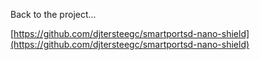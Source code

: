 Back to the project...

[https://github.com/djtersteegc/smartportsd-nano-shield](https://github.com/djtersteegc/smartportsd-nano-shield)

